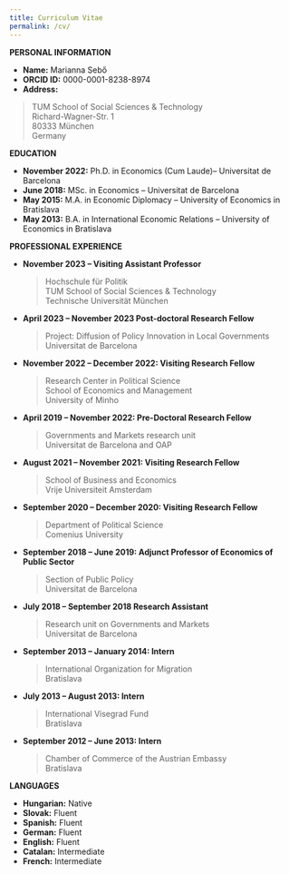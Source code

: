 ```yaml
---
title: Curriculum Vitae
permalink: /cv/
---
```


**PERSONAL INFORMATION**

- **Name:** Marianna Sebő
- **ORCID ID:** 0000-0001-8238-8974
- **Address:**
>TUM School of Social Sciences & Technology  
  Richard-Wagner-Str. 1  
  80333 München  
  Germany  

**EDUCATION**
- **November 2022:** Ph.D. in Economics (Cum Laude)– Universitat de Barcelona
- **June 2018:** MSc. in Economics – Universitat de Barcelona
- **May 2015:** M.A. in Economic Diplomacy – University of Economics in Bratislava
- **May 2013:** B.A. in International Economic Relations – University of Economics in Bratislava


**PROFESSIONAL EXPERIENCE**
- **November 2023 – Visiting Assistant Professor**  
    >Hochschule für Politik   
    TUM School of Social Sciences & Technology  
    Technische Universität München  
- **April 2023 – November 2023 Post-doctoral Research Fellow**
    >Project: Diffusion of Policy Innovation in Local Governments  
    Universitat de Barcelona  
- **November 2022 – December 2022: Visiting Research Fellow**
    >Research Center in Political Science  
    School of Economics and Management  
    University of Minho  
- **April 2019 – November 2022: Pre-Doctoral Research Fellow**
    >Governments and Markets research unit  
    Universitat de Barcelona and OAP  
- **August 2021 – November 2021: Visiting Research Fellow**
    >School of Business and Economics  
    Vrije Universiteit Amsterdam  
- **September 2020 – December 2020: Visiting Research Fellow**
    >Department of Political Science  
    Comenius University  
- **September 2018 – June 2019: Adjunct Professor of Economics of Public Sector**
    >Section of Public Policy  
    Universitat de Barcelona  
- **July 2018 – September 2018 Research Assistant**
    >Research unit on Governments and Markets  
    Universitat de Barcelona  
- **September 2013 – January 2014: Intern**
    >International Organization for Migration  
    Bratislava  
- **July 2013 – August 2013: Intern**
    >International Visegrad Fund  
    Bratislava  
- **September 2012 – June 2013: Intern**
    >Chamber of Commerce of the Austrian Embassy  
    Bratislava 
    
     
**LANGUAGES**
- **Hungarian:** Native
- **Slovak:** Fluent
- **Spanish:** Fluent
- **German:** Fluent
- **English:** Fluent
- **Catalan:** Intermediate
- **French:** Intermediate
